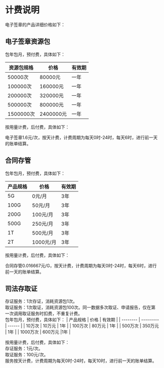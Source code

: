 # 计费说明
电子签章的产品详细价格如下：


## 电子签章资源包
包年包月，预付费，具体如下：

| 资源包规格 | 价格      | 有效期 |
| ---------- | --------- | ------ |
| 50000次    | 80000元   | 一年   |
| 100000次   | 160000元  | 一年   |
| 200000次   | 320000元  | 一年   |
| 500000次   | 800000元  | 一年   |
| 1500000次  | 2400000元 | 一年   |

按用量计费，后付费，具体如下：

电子签章1.6元/次，按天计费，计费周期为每天0时-24时，每天6时，进行前一天的账单结算。

## 合同存管

包年包月，预付费，具体如下：

| 产品规格 | 价格      | 有效期 |
| -------- | --------- | ------ |
| 5G       | 0元/月    | 3年    |
| 100G     | 50元/月   | 3年    |
| 200G     | 100元/月  | 3年    |
| 500G     | 250元/月  | 3年    |
| 1T       | 500元/月  | 3年    |
| 2T       | 1000元/月 | 3年    |

按用量计费，后付费，具体如下：

合同存管0.016667元/G，按天计费，计费周期为每天0时-24时，每天6时，进行前一天的账单结算。

## 司法存取证

存证服务：1次存证，消耗资源包1次。<br>
取证服务：1次取证，消耗资源包100次。同一数据多次取证、申请报告，仅在第一次调用取证服务时扣费，不重复计费。<br>
包年包月，预付费，具体如下：
| 产品规格 | 价格      | 有效期 |
| -------- | --------- | ------ |
| 10万次       | 10万元    | 1年    |
| 100万次     | 80万元   | 1年    |
| 500万次     | 350万元  | 1年    |
| 1000万次     | 600万元  |1年    |


按用量计费，后付费，具体如下：<br>
存证服务：1元/次。<br>
取证服务：100元/次。<br>
服务按天计费，计费周期为每天0时-24时，每天10时，进行前一天的账单结算。
